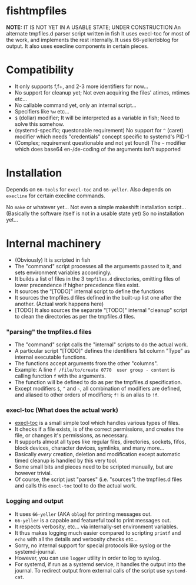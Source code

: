 # fishtmpfiles
**NOTE:** IT IS NOT YET IN A USABLE STATE; UNDER CONSTRUCTION
An alternate tmpfiles.d parser script written in fish
It uses execl-toc for most of the work,
  and implements the rest internally.
It uses 66-yeller/oblog for output.
It also uses execline components in certain pieces.

# Compatibility
- It only supports f,f+, and 2-3 more identifiers for now...
- No support for cleanup yet; Not even acquiring the files' atimes, mtimes etc...
- No callable command yet, only an internal script...
- Specifiers like `%w` etc...
- `$` (dollar) modifier; It will be interpreted as a variable in fish; Need to solve this somehow.
- (systemd-specific; questonable requirement) No support for `^` (caret) modifier which needs "credentials" concept specific to systemd's PID-1
- (Complex; requirement questionable and not yet found) The `~` modifier which does base64 en-/de-coding of the arguments isn't supported

# Installation
Depends on `66-tools` for `execl-toc` and `66-yeller`.
Also depends on `execline` for certain execline commands.

No `make` or whatever yet...
Not even a simple makeshift installation script...
(Basically the software itself is not in a usable state yet)
So no installation yet...

# Internal machinery
- (Obviously) It is scripted in fish
- The "command" script processes all the arguments passed to it, and sets environment variables accordingly.
- It builds a list of files in the 3 `tmpfiles.d` directories, omitting files of lower precendence if higher precedence files exist.
- It sources the "[TODO]" internal script to define the functions
- It sources the tmpfiles.d files defined in the built-up list one after the another. (Actual work happens here)
- [TODO] It also sources the separate "[TODO]" internal "cleanup" script to clean the directories as per the tmpfiles.d files.
### "parsing" the tmpfiles.d files
- The "command" script calls the "internal" scripts to do the actual work.
- A particular script "[TODO]" defines the identifiers 1st column "Type" as internal executable functions.
- The functions accept arguments from the other "columns".
- Example: A line `f /file/to/create 0770  user group - content` is calling function `f` with the arguments.
- The function will be defined to do as per the tmpfiles.d specification.
- Except modifiers `$`, `^` and  `~`, all combination of modifiers are defined, and aliased to other orders of modifiers; `f!` is an alias to `!f`.
### execl-toc (What does the actual work)
- [execl-toc](https://web.obarun.org/software/66-tools/0.1.1.0/execl-toc/) is a small simple tool which handles various types of files.
- It checks if a file exists, is of the correct permissions, and creates the file, or changes it's permissions, as necessary.
- It supports almost all types like regular files, directories, sockets, fifos, block devices, character devices, symlinks, and many more...
- Basically *every* creation, deletion and modification except automatic timed cleanup is handled by this very tool.
- Some small bits and pieces need to be scripted manually, but are however trivial.
- Of course, the script just "parses" (i.e. "sources") the tmpfiles.d files and calls this `execl-toc` tool to do the actual work.
### Logging and output
- It uses `66-yeller` (AKA `oblog`) for printing messages out.
- `66-yeller` is a capable and featureful tool to print messages out.
- It respects verbosity, etc... via internally-set environment variables.
- It thus makes logging much easier compared to scripting `printf` and `echo` with all the details and verbosity checks etc...
- Sorry, no internal support for special protocols like syslog or the systemd-journal.
- However, you can use `logger` utility in order to log to syslog.
- For systemd, if run as a systemd service, it handles the output into the journal. To redirect output from external calls of the script use `systemd-cat`.
